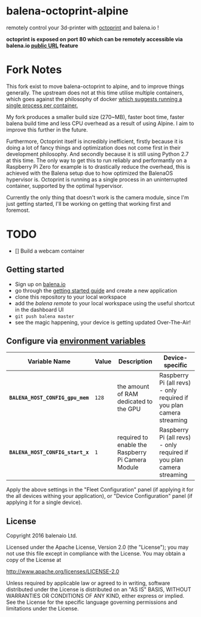 # balena-octoprint-alpine
remotely control your 3d-printer with [octoprint](https://github.com/foosel/OctoPrint) and balena.io !

**octoprint is exposed on port 80 which can be remotely accessible via balena.io [public URL](https://docs.balena.io/management/devices/#enable-public-device-url) feature**

# Fork Notes

This fork exist to move balena-octoprint to alpine, and to improve things generally. The upstream does not at this time utilise multiple containers, which goes against the philosophy of docker [which suggests running a single process per container.](https://devops.stackexchange.com/questions/447/why-it-is-recommended-to-run-only-one-process-in-a-container)

My fork produces a smaller build size (270~MB), faster boot time, faster balena build time and less CPU overhead as a result of using Alpine. I aim to improve this further in the future.

Furthermore, Octoprint itself is incredibly inefficient, firstly because it is doing a lot of fancy things and optimization does not come first in their development philosophy. And secondly because it is still using Python 2.7 at this time. The only way to get this to run reliably and performantly on a Raspberry Pi Zero for example is to drastically reduce the overhead, this is achieved with the Balena setup due to how optimized the BalenaOS hypervisor is. Octoprint is running as a single process in an uninterrupted container, supported by the optimal hypervisor.

Currently the only thing that doesn't work is the camera module, since I'm just getting started, I'll be working on getting that working first and foremost.

# TODO

- [] Build a webcam container


## Getting started

- Sign up on [balena.io](https://dashboard.balena.io/signup)
- go through the [getting started guide](http://docs.balena.io/raspberrypi/nodejs/getting-started/) and create a new application
- clone this repository to your local workspace
- add the _balena remote_ to your local workspace using the useful shortcut in the dashboard UI
- `git push balena master`
- see the magic happening, your device is getting updated Over-The-Air!

## Configure via [environment variables](https://docs.balena.io/management/env-vars/)
Variable Name | Value | Description | Device-specific
------------ | ------------- | ------------- | -------------
**`BALENA_HOST_CONFIG_gpu_mem`** | `128` | the amount of RAM dedicated to the GPU | Raspberry Pi (all revs) - only required if you plan camera streaming
**`BALENA_HOST_CONFIG_start_x`** | `1` | required to enable the Raspberry Pi Camera Module | Raspberry Pi (all revs) - only required if you plan camera streaming

Apply the above settings in the "Fleet Configuration" panel (if applying it for the all devices withing your application), or "Device Configuration" panel (if applying it for a single device).


## License

Copyright 2016 balenaio Ltd.

Licensed under the Apache License, Version 2.0 (the "License"); you may not use this file except in compliance with the License. You may obtain a copy of the License at

<http://www.apache.org/licenses/LICENSE-2.0>

Unless required by applicable law or agreed to in writing, software distributed under the License is distributed on an "AS IS" BASIS, WITHOUT WARRANTIES OR CONDITIONS OF ANY KIND, either express or implied. See the License for the specific language governing permissions and limitations under the License.
